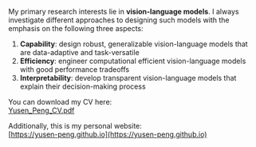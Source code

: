 My primary research interests lie in **vision-language models**. I always investigate different approaches to
designing such models with the emphasis on the following three aspects:
1. **Capability**: design robust, generalizable vision-language models that are data-adaptive and task-versatile
2. **Efficiency**: engineer computational efficient vision-language models with good performance tradeoffs
3. **Interpretability**: develop transparent vision-language models that explain their decision-making process

You can download my CV here: \
[Yusen_Peng_CV.pdf](https://github.com/user-attachments/files/21441320/Yusen_Peng_CV.pdf)

Additionally, this is my personal website: \
[https://yusen-peng.github.io](https://yusen-peng.github.io)
